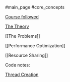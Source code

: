 #main_page #core_concepts 

[Course followed](https://alm.udemy.com/course/java-multithreading-concurrency-performance-optimization/learn/lecture/10187964#overview)

[The Theory](notes/Concurrency%20(Java)/The%20Theory.md)

[[The Problems]]

[[Performance Optimization]]

[[Resource Sharing]]

Code notes:

[Thread Creation](programming%20notes/Thread%20Creation.md)